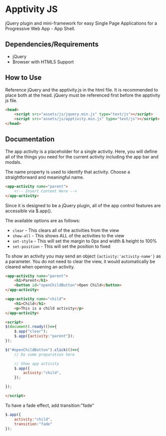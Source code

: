 # Apptivity JS
jQuery plugin and mini-framework for easy Single Page Applications for a Progressive Web App -  App Shell.

## Dependencies/Requirements
- jQuery
- Browser with HTML5 Support

## How to Use
Reference jQuery and the apptivity.js in the html file. It is recommended to place both at the head. jQuery must be referenced first before the apptivity js file.

```html
<head>
    <script src="assets/js/jquery.min.js" type="text/js"></script>
    <script src="assets/js/apptivity.min.js" type="text/js"></script>
</head>
```

## Documentation

The app activity is a placeholder for a single activity. Here, you will define all of the things you need for the current activity including the app bar and modals.

The name property is used to identify that activity. Choose a straightforward and meaningful name.

```html
<app-activity name="parent">
    <!-- Insert Content Here -->
</app-activity>
```

Since it is designed to be a jQuery plugin, all of the app control features are accessible via $.app().

The available options are as follows:
- `clear` - This clears all of the activities from the view
- `show-all` - This shows ALL of the activities to the view
- `set-style` - This will set the margin to 0px and width & height to 100%
- `set-position` - This will set the position to fixed

To show an activity you may send an object `{activity:'activity-name'}` as a parameter. You do not need to clear the view, it would automatically be cleared when opening an activity.

```html
<app-activity name="parent">
    <h1>Parent</h1>
    <button id="openChildButton">Open Child</button>
</app-activity>

<app-activity name="child">
    <h1>Child</h1>
    <p>This is a child activity</p>
</app-activity>

<script>
$(document).ready(()=>{
    $.app("clear");
    $.app({activity:"parent"});
});

$("#openChildButton").click(()=>{
    // Do some preparation here

    // Show app activity
    $.app({
        activity:"child",
    });

});

</script>
```

To have a fade effect, add transition:"fade"

```js
$.app({
    activity:"child",
    transition:"fade"
});
```
